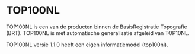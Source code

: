 # TOP100NL
TOP100NL is een van de producten binnen de BasisRegistratie Topografie (BRT). 
TOP100NL is met automatische generalisatie afgeleid van TOP10NL. 
 
TOP100NL versie 1.1.0 heeft een eigen informatiemodel (top100nl). 
